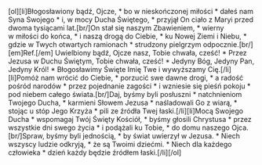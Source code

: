 [ol][li]Błogosławiony bądź, Ojcze, * bo w nieskończonej miłości * dałeś nam Syna Swojego * i, w mocy Ducha Świętego, * przyjął On ciało z Maryi przed dwoma tysiącami lat.[br/]On stał się naszym Zbawieniem, * wierny w miłości do końca, * i naszą drogą do Ciebie, * ku Nowej Ziemi i Niebu, * gdzie w Twych otwartych ramionach * strudzony pielgrzym odpocznie.[br/][em]Ref.[/em] Uwielbiony bądź, Ojcze nasz, Tobie chwała, cześć! * Przez Jezusa w Duchu Świętym, Tobie chwała, cześć! * Jedyny Bóg, Jedyny Pan, Jedyny Król! * Błogosławimy Święte Imię Twe i wywyższamy Cię.[/li][li]Pomóż nam wrócić do Ciebie, * porzucić swe dawne drogi, * a radość pośród narodów * przez pojednanie zagości * i wzniesie się pieśń pokoju * pod niebem całego świata.[br/]Daj, byśmy byli posłuszni * natchnieniom Twojego Ducha, * karmieni Słowem Jezusa * naśladowali Go z wiarą, * stojąc u stóp Jego Krzyża * pili ze źródła Twej łaski.[/li][li]Mocą Swojego Ducha * wspomagaj Twój Święty Kościół, * byśmy głosili Chrystusa * przez wszystkie dni swego życia * i podążali ku Tobie, * do domu naszego Ojca.[br/]Spraw, byśmy byli jednością, * by świat uwierzył w Jezusa. * Niech wszyscy ludzie odkryją, * że są Twoimi dziećmi. * Niech dla każdego człowieka * dzień każdy będzie źródłem łaski.[/li][/ol]